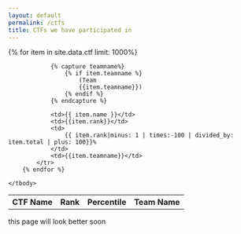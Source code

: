 ```yaml
---
layout: default
permalink: /ctfs
title: CTFs we have participated in
---
```


<link href="https://cdn.datatables.net/1.10.21/css/jquery.dataTables.css" rel="stylesheet" type="text/css">

<script charset="utf8" src="https://cdn.datatables.net/1.10.21/js/jquery.dataTables.js" type="text/javascript"></script>
<script>
    $(document).ready( function () {
    $('#table_id').DataTable();
} );
</script>


<table class="display" id="table_id">
    <thead>
        <tr>
            <th>CTF Name</th>
            <th>Rank</th>
            <th>Percentile</th>
            <th>Team Name</th>
        </tr>
    </thead>
    <tbody>
        {% for item in site.data.ctf limit: 1000%}
            <tr>

                {% capture teamname%}
                    {% if item.teamname %}
                        (Team
                        {{item.teamname}})
                    {% endif %}
                {% endcapture %}

                <td>{{ item.name }}</td>
                <td>{{item.rank}}</td>
                <td>
                    {{ item.rank|minus: 1 | times:-100 | divided_by: item.total | plus: 100}}%
                </td>
                <td>{{item.teamname}}</td>
            </tr>
        {% endfor %}

    </tbody>
</table>

this page will look better soon
